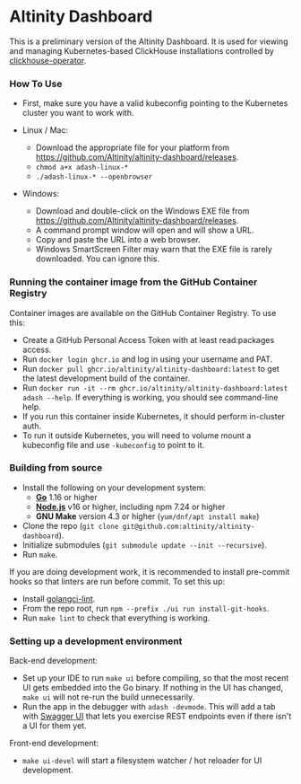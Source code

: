 # Altinity Dashboard

This is a preliminary version of the Altinity Dashboard.  It is used for viewing and managing Kubernetes-based ClickHouse installations controlled by [clickhouse-operator](https://github.com/altinity/clickhouse-operator).

### How To Use

* First, make sure you have a valid kubeconfig pointing to the Kubernetes cluster you want to work with.

* Linux / Mac:
  * Download the appropriate file for your platform from https://github.com/Altinity/altinity-dashboard/releases.
  * `chmod a+x adash-linux-*`
  * `./adash-linux-* --openbrowser`

* Windows:
  * Download and double-click on the Windows EXE file from https://github.com/Altinity/altinity-dashboard/releases.
  * A command prompt window will open and will show a URL.
  * Copy and paste the URL into a web browser.
  * Windows SmartScreen Filter may warn that the EXE file is rarely downloaded.  You can ignore this.

### Running the container image from the GitHub Container Registry

Container images are available on the GitHub Container Registry.  To use this:

* Create a GitHub Personal Access Token with at least read:packages access.
* Run `docker login ghcr.io` and log in using your username and PAT.
* Run `docker pull ghcr.io/altinity/altinity-dashboard:latest` to get the latest development build of the container.
* Run `docker run -it --rm ghcr.io/altinity/altinity-dashboard:latest adash --help`.  If everything is working, you should see command-line help.
* If you run this container inside Kubernetes, it should perform in-cluster auth.
* To run it outside Kubernetes, you will need to volume mount a kubeconfig file and use `-kubeconfig` to point to it.

### Building from source

* Install the following on your development system:
  * [**Go**](https://golang.org/doc/install) 1.16 or higher
  * [**Node.js**](https://nodejs.org/en/download/) v16 or higher, including npm 7.24 or higher
  * **GNU Make** version 4.3 or higher (`yum/dnf/apt install make`)
* Clone the repo (`git clone git@github.com:altinity/altinity-dashboard`).
* Initialize submodules (`git submodule update --init --recursive`).
* Run `make`.

If you are doing development work, it is recommended to install pre-commit hooks so that linters are run before commit.  To set this up:

* Install [golangci-lint](https://github.com/golangci/golangci-lint#readme).
* From the repo root, run `npm --prefix ./ui run install-git-hooks`.
* Run `make lint` to check that everything is working.

### Setting up a development environment

Back-end development:

* Set up your IDE to run `make ui` before compiling, so that the most recent UI gets embedded into the Go binary.  If nothing in the UI has changed, `make ui` will not re-run the build unnecessarily.
* Run the app in the debugger with `adash -devmode`.  This will add a tab with [Swagger UI](https://swagger.io/tools/swagger-ui/) that lets you exercise REST endpoints even if there isn't a UI for them yet.

Front-end development:

* `make ui-devel` will start a filesystem watcher / hot reloader for UI development.

